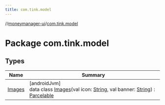 ```yaml
---
title: com.tink.model
---
```

//[moneymanager-ui](../../index.html)/[com.tink.model](index.html)



# Package com.tink.model



## Types


| Name | Summary |
|---|---|
| [Images](-images/index.html) | [androidJvm]<br>data class [Images](-images/index.html)(val icon: [String](https://kotlinlang.org/api/latest/jvm/stdlib/kotlin/-string/index.html), val banner: [String](https://kotlinlang.org/api/latest/jvm/stdlib/kotlin/-string/index.html)) : [Parcelable](https://developer.android.com/reference/kotlin/android/os/Parcelable.html) |

